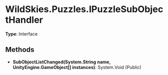 ﻿# WildSkies.Puzzles.IPuzzleSubObjectHandler

**Type**: Interface

## Methods

- **SubObjectListChanged(System.String name, UnityEngine.GameObject[] instances)**: System.Void (Public)

